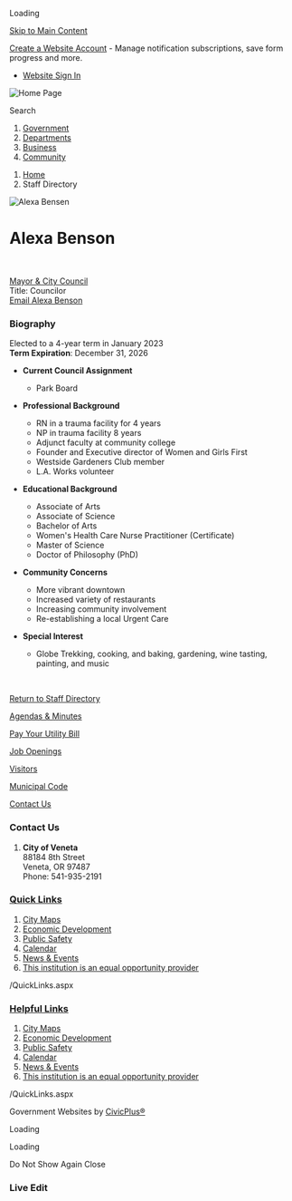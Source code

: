 Loading

[Skip to Main Content](https://www.venetaoregon.gov/directory.aspx?eid=16%2F)

[Create a Website Account](https://www.venetaoregon.gov/MyAccount/ProfileCreate) - Manage notification subscriptions, save form progress and more.   

- [Website Sign In](https://www.venetaoregon.gov/MyAccount)

![Home Page](https://www.venetaoregon.gov/ImageRepository/Document?documentID=67)

Search

1. [Government](https://www.venetaoregon.gov/27/Government)
2. [Departments](https://www.venetaoregon.gov/101/Departments)
3. [Business](https://www.venetaoregon.gov/35/Business)
4. [Community](https://www.venetaoregon.gov/31/Community)

<!--THE END-->

1. [Home](https://www.venetaoregon.gov)
2. Staff Directory

![Alexa Bensen](https://www.venetaoregon.gov/ImageRepository/Document?documentID=1058 "Alexa Bensen")

# Alexa Benson

 

[Mayor &amp; City Council](https://www.venetaoregon.gov/Directory.aspx?DID=10)  
Title: Councilor  
[Email Alexa Benson](mailto:abenson@venetaoregon.gov)

### Biography

Elected to a 4-year term in January 2023  
**Term Expiration**: December 31, 2026

- **Current Council Assignment**
  
  - Park Board
- **Professional Background**
  
  - RN in a trauma facility for 4 years
  - NP in trauma facility 8 years
  - Adjunct faculty at community college
  - Founder and Executive director of Women and Girls First
  - Westside Gardeners Club member
  - L.A. Works volunteer
- **Educational Background**
  
  - Associate of Arts
  - Associate of Science
  - Bachelor of Arts
  - Women's Health Care Nurse Practitioner (Certificate)
  - Master of Science
  - Doctor of Philosophy (PhD)
- **Community Concerns**
  
  - More vibrant downtown
  - Increased variety of restaurants
  - Increasing community involvement
  - Re-establishing a local Urgent Care
- **Special Interest**
  
  - Globe Trekking, cooking, and baking, gardening, wine tasting, painting, and music

 

[Return to Staff Directory](https://www.venetaoregon.gov/Directory.aspx)

[Agendas &amp; Minutes](https://www.venetaoregon.gov/agendacenter)

[Pay Your Utility Bill](https://www.xpressbillpay.com)

[Job Openings](https://www.venetaoregon.gov/jobs)

[Visitors](https://www.venetaoregon.gov/233/Tourism-Visitor-Information)

[Municipal Code](https://www.codepublishing.com/OR/Veneta)

[Contact Us](https://www.venetaoregon.gov/directory)

### Contact Us

1. **City of Veneta**  
   88184 8th Street  
   Veneta, OR 97487  
   Phone: 541-935-2191

### [Quick Links](https://www.venetaoregon.gov/QuickLinks.aspx?CID=15)

1. [City Maps](https://www.venetaoregon.gov/197/Maps)
2. [Economic Development](https://www.venetaoregon.gov/201/Economic-Development)
3. [Public Safety](https://www.venetaoregon.gov/222/Public-Safety)
4. [Calendar](https://www.venetaoregon.gov/Calendar.aspx)
5. [News &amp; Events](https://www.venetaoregon.gov/CivicAlerts.aspx)
6. [This institution is an equal opportunity provider](https://www.nifa.usda.gov/justice-all-poster)

/QuickLinks.aspx

### [Helpful Links](https://www.venetaoregon.gov/QuickLinks.aspx?CID=15)

1. [City Maps](https://www.venetaoregon.gov/197/Maps)
2. [Economic Development](https://www.venetaoregon.gov/201/Economic-Development)
3. [Public Safety](https://www.venetaoregon.gov/222/Public-Safety)
4. [Calendar](https://www.venetaoregon.gov/Calendar.aspx)
5. [News &amp; Events](https://www.venetaoregon.gov/CivicAlerts.aspx)
6. [This institution is an equal opportunity provider](https://www.nifa.usda.gov/justice-all-poster)

/QuickLinks.aspx

Government Websites by [CivicPlus®](https://connect.civicplus.com/referral)

Loading

Loading

Do Not Show Again Close

### Live Edit